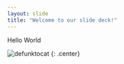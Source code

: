 ```yaml
---
layout: slide
title: "Welcome to our slide deck!"
---
```


Hello World

![defunktocat](https://octodex.github.com/images/defunktocat.png)
{: .center}
